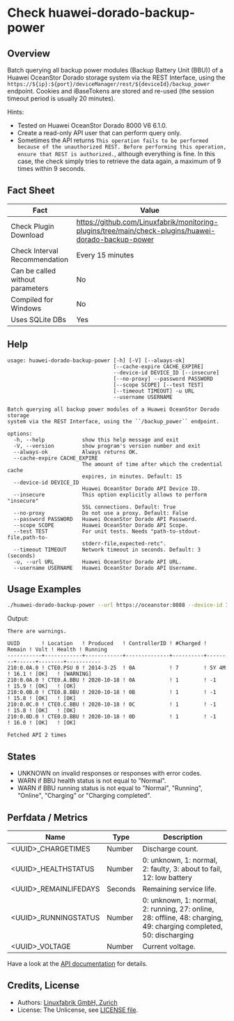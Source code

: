 # Check huawei-dorado-backup-power

## Overview

Batch querying all backup power modules (Backup Battery Unit (BBU)) of a Huawei OceanStor Dorado storage system via the REST Interface, using the `https://${ip}:${port}/deviceManager/rest/${deviceId}/backup_power` endpoint. Cookies and iBaseTokens are stored and re-used (the session timeout period is usually 20 minutes).

Hints:

* Tested on Huawei OceanStor Dorado 8000 V6 6.1.0.
* Create a read-only API user that can perform query only.
* Sometimes the API returns `This operation fails to be performed because of the unauthorized REST. Before performing this operation, ensure that REST is authorized.`, although everything is fine. In this case, the check simply tries to retrieve the data again, a maximum of 9 times within 9 seconds.


## Fact Sheet

| Fact | Value |
|----|----|
| Check Plugin Download                 | <https://github.com/Linuxfabrik/monitoring-plugins/tree/main/check-plugins/huawei-dorado-backup-power> |
| Check Interval Recommendation         | Every 15 minutes |
| Can be called without parameters      | No |
| Compiled for Windows                  | No |
| Uses SQLite DBs                       | Yes |


## Help

```text
usage: huawei-dorado-backup-power [-h] [-V] [--always-ok]
                                  [--cache-expire CACHE_EXPIRE]
                                  --device-id DEVICE_ID [--insecure]
                                  [--no-proxy] --password PASSWORD
                                  [--scope SCOPE] [--test TEST]
                                  [--timeout TIMEOUT] -u URL
                                  --username USERNAME

Batch querying all backup power modules of a Huawei OceanStor Dorado storage
system via the REST Interface, using the ``/backup_power`` endpoint.

options:
  -h, --help            show this help message and exit
  -V, --version         show program's version number and exit
  --always-ok           Always returns OK.
  --cache-expire CACHE_EXPIRE
                        The amount of time after which the credential cache
                        expires, in minutes. Default: 15
  --device-id DEVICE_ID
                        Huawei OceanStor Dorado API Device ID.
  --insecure            This option explicitly allows to perform "insecure"
                        SSL connections. Default: True
  --no-proxy            Do not use a proxy. Default: False
  --password PASSWORD   Huawei OceanStor Dorado API Password.
  --scope SCOPE         Huawei OceanStor Dorado API Scope.
  --test TEST           For unit tests. Needs "path-to-stdout-file,path-to-
                        stderr-file,expected-retc".
  --timeout TIMEOUT     Network timeout in seconds. Default: 3 (seconds)
  -u, --url URL         Huawei OceanStor Dorado API URL.
  --username USERNAME   Huawei OceanStor Dorado API Username.
```


## Usage Examples

```bash
./huawei-dorado-backup-power --url https://oceanstor:8088 --device-id 123456789 --username monitoring --password mypass
```

Output:

```text
There are warnings.

UUID       ! Location   ! Produced   ! ControllerID ! #Charged ! Remain ! Volt ! Health ! Running   
-----------+------------+------------+--------------+----------+--------+------+--------+-----------
210:0.0A.0 ! CTE0.PSU 0 ! 2014-3-25  ! 0A           ! 7        ! 5Y 4M  ! 16.1 ! [OK]   ! [WARNING] 
210:0.0A.0 ! CTE0.A.BBU ! 2020-10-18 ! 0A           ! 1        ! -1     ! 15.9 ! [OK]   ! [OK]      
210:0.0B.0 ! CTE0.B.BBU ! 2020-10-18 ! 0B           ! 1        ! -1     ! 15.8 ! [OK]   ! [OK]      
210:0.0C.0 ! CTE0.C.BBU ! 2020-10-18 ! 0C           ! 1        ! -1     ! 15.8 ! [OK]   ! [OK]      
210:0.0D.0 ! CTE0.D.BBU ! 2020-10-18 ! 0D           ! 1        ! -1     ! 16.0 ! [OK]   ! [OK] 

Fetched API 2 times
```


## States

* UNKNOWN on invalid responses or responses with error codes.
* WARN if BBU health status is not equal to "Normal".
* WARN if BBU running status is not equal to "Normal", "Running", "Online", "Charging" or "Charging completed".


## Perfdata / Metrics

| Name | Type | Description |
|----|----|----|
| \<UUID\>\_CHARGETIMES | Number | Discharge count. |
| \<UUID\>\_HEALTHSTATUS | Number | 0: unknown, 1: normal, 2: faulty, 3: about to fail, 12: low battery |
| \<UUID\>\_REMAINLIFEDAYS | Seconds | Remaining service life. |
| \<UUID\>\_RUNNINGSTATUS | Number | 0: unknown, 1: normal, 2: running, 27: online, 28: offline, 48: charging, 49: charging completed, 50: discharging |
| \<UUID\>\_VOLTAGE | Number | Current voltage. |

Have a look at the [API documentation](https://support.huawei.com/enterprise/en/doc/EDOC1100144155/387d790e/overview) for details.


## Credits, License

* Authors: [Linuxfabrik GmbH, Zurich](https://www.linuxfabrik.ch)
* License: The Unlicense, see [LICENSE file](https://unlicense.org/).
